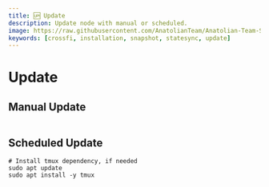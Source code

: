 ```yaml
---
title: 🆙 Update
description: Update node with manual or scheduled.
image: https://raw.githubusercontent.com/AnatolianTeam/Anatolian-Team-Services/main/docs/Testnet/Cosmos-Ecosystem/crossfi/img/CrossFi-Service-Cover.jpg
keywords: [crossfi, installation, snapshot, statesync, update]
---
```


# Update 

## Manual Update

```shell

```

## Scheduled Update

```shell
# Install tmux dependency, if needed
sudo apt update
sudo apt install -y tmux
```

```shell

```
